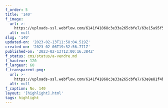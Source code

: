 ```yaml
---
f_order: 5
title: '140'
f_image:
  url: >-
    https://uploads-ssl.webflow.com/6141f41868c3e33a265cbfe7/63e15a95f58bf37c471dbfab_140-15.jpg
  alt: null
slug: '140'
updated-on: '2023-02-13T11:58:04.519Z'
created-on: '2023-02-06T19:52:56.771Z'
published-on: '2023-02-13T12:00:16.384Z'
f_status: cms/status/a-vendre.md
f_hauteur: 120
f_largeur: 60
f_transparent-png:
  url: >-
    https://uploads-ssl.webflow.com/6141f41868c3e33a265cbfe7/63e8e81f4b76915640316466_140-15.png
  alt: null
f_caption: No. 140
layout: '[highlight].html'
tags: highlight
---
```



